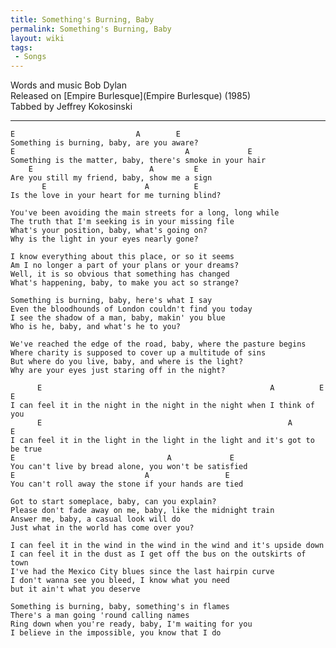 ```yaml
---
title: Something's Burning, Baby
permalink: Something's Burning, Baby
layout: wiki
tags:
 - Songs
---
```


Words and music Bob Dylan  
Released on [Empire Burlesque](Empire Burlesque) (1985)  
Tabbed by Jeffrey Kokosinski

* * * * *

    E                           A        E
    Something is burning, baby, are you aware?
    E                                      A             E
    Something is the matter, baby, there's smoke in your hair
        E                          A         E
    Are you still my friend, baby, show me a sign
           E                      A          E
    Is the love in your heart for me turning blind?

    You've been avoiding the main streets for a long, long while
    The truth that I'm seeking is in your missing file
    What's your position, baby, what's going on?
    Why is the light in your eyes nearly gone?

    I know everything about this place, or so it seems
    Am I no longer a part of your plans or your dreams?
    Well, it is so obvious that something has changed
    What's happening, baby, to make you act so strange?

    Something is burning, baby, here's what I say
    Even the bloodhounds of London couldn't find you today
    I see the shadow of a man, baby, makin' you blue
    Who is he, baby, and what's he to you?

    We've reached the edge of the road, baby, where the pasture begins
    Where charity is supposed to cover up a multitude of sins
    But where do you live, baby, and where is the light?
    Why are your eyes just staring off in the night?

          E                                                   A          E          E
    I can feel it in the night in the night in the night when I think of you
          E                                                       A         E
    I can feel it in the light in the light in the light and it's got to be true
    E                                  A             E
    You can't live by bread alone, you won't be satisfied
    E                             A                 E
    You can't roll away the stone if your hands are tied

    Got to start someplace, baby, can you explain?
    Please don't fade away on me, baby, like the midnight train
    Answer me, baby, a casual look will do
    Just what in the world has come over you?

    I can feel it in the wind in the wind in the wind and it's upside down
    I can feel it in the dust as I get off the bus on the outskirts of town
    I've had the Mexico City blues since the last hairpin curve
    I don't wanna see you bleed, I know what you need
    but it ain't what you deserve

    Something is burning, baby, something's in flames
    There's a man going 'round calling names
    Ring down when you're ready, baby, I'm waiting for you
    I believe in the impossible, you know that I do
